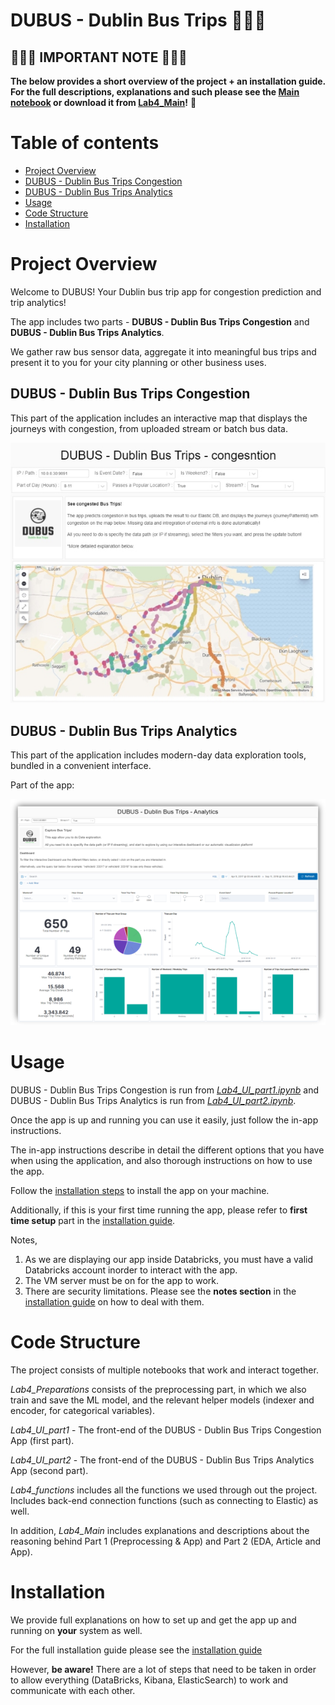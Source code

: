 # DUBUS - Dublin Bus Trips :bus::bus::bus:



## :loudspeaker::loudspeaker::loudspeaker: IMPORTANT NOTE :loudspeaker::loudspeaker::loudspeaker:

**The below provides a short overview of the project + an installation guide. 
For the full descriptions, explanations and such please see the [Main notebook](https://scaperex.github.io/DUBUS/) 
or download it from [Lab4_Main](Lab4_Main.html)!** :lotus_position:





Table of contents
=================

<!--ts-->
  * [Project Overview](#project-overview)
  * [DUBUS - Dublin Bus Trips Congestion](#dubus---dublin-bus-trips-congestion)
  * [DUBUS - Dublin Bus Trips Analytics](#dubus---dublin-bus-trips-analytics)
  * [Usage](#usage)
  * [Code Structure](#code-structure)
  * [Installation](#installation)
<!--te-->


Project Overview
================
Welcome to DUBUS! Your Dublin bus trip app for congestion prediction and trip analytics!

The app includes two parts - **DUBUS - Dublin Bus Trips Congestion** and **DUBUS - Dublin Bus Trips Analytics**.

We gather raw bus sensor data, aggregate it into meaningful bus trips and present it to you for your city planning or other business uses.  

DUBUS - Dublin Bus Trips Congestion
-----------------------------------
This part of the application includes an interactive map that displays the journeys with congestion, from uploaded stream or batch bus data.

<img src='assets/App1.jpeg' width=600/>

DUBUS - Dublin Bus Trips Analytics
----------------------------------
This part of the application includes modern-day data exploration tools, bundled in a convenient interface.

Part of the app:

<img src='assets/App2.png' width=600/>

Usage 
=====

DUBUS - Dublin Bus Trips Congestion is run from *[Lab4_UI_part1.ipynb](code/Lab4_UI_part1.ipynb)* and DUBUS - Dublin Bus Trips Analytics is run from *[Lab4_UI_part2.ipynb](code/Lab4_UI_part2.ipynb)*.

Once the app is up and running you can use it easily, just follow the in-app instructions. 

The in-app instructions describe in detail the different options that you have when using the application, and also thorough instructions on how to use the app.

Follow the [installation steps](#installation) to install the app on your machine.

Additionally, if this is your first time running the app, please refer to **first time setup** part in the [installation guide](./INSTALLATION.md#first-time-setup).

Notes,

1. As we are displaying our app inside Databricks, you must have a valid Databricks account inorder to interact with the app. 
2. The VM server must be on for the app to work.
3. There are security limitations. Please see the **notes section** in the [installation guide](./INSTALLATION.md#notes) on how to deal with them.


Code Structure
==============

The project consists of multiple notebooks that work and interact together.

*Lab4_Preparations* consists of the preprocessing part, in which we also train and save the ML model, and the relevant helper models (indexer and encoder, for categorical variables).

*Lab4_UI_part1* - The front-end of the DUBUS - Dublin Bus Trips Congestion App (first part).

*Lab4_UI_part2* - The front-end of the DUBUS - Dublin Bus Trips Analytics App (second part).

*Lab4_functions* includes all the functions we used through out the project. Includes back-end connection functions (such as connecting to Elastic) as well. 

In addition, *Lab4_Main*  includes explanations and descriptions about the reasoning behind Part 1 (Preprocessing & App) and Part 2 (EDA, Article and App). 

Installation
============
We provide full explanations on how to set up and get the app up and running on **your** system as well.

For the full installation guide please see the [installation guide](./INSTALLATION.md)

However, **be aware!** There are a lot of steps that need to be taken in order to allow everything (DataBricks, Kibana, ElasticSearch) to work and communicate with each other.
